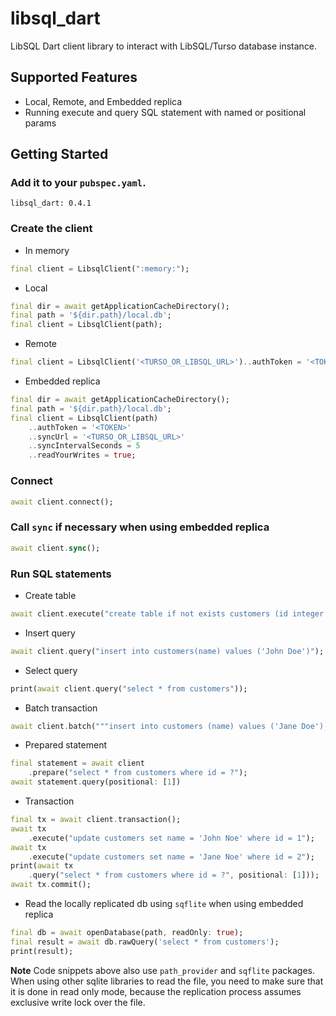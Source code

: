 # libsql_dart

LibSQL Dart client library to interact with LibSQL/Turso database instance.

## Supported Features

- Local, Remote, and Embedded replica
- Running execute and query SQL statement with named or positional params

## Getting Started

### Add it to your `pubspec.yaml`.

```
libsql_dart: 0.4.1
```

### Create the client

- In memory

```dart
final client = LibsqlClient(":memory:");
```

- Local

```dart
final dir = await getApplicationCacheDirectory();
final path = '${dir.path}/local.db';
final client = LibsqlClient(path);
```

- Remote

```dart
final client = LibsqlClient('<TURSO_OR_LIBSQL_URL>')..authToken = '<TOKEN>';
```

- Embedded replica

```dart
final dir = await getApplicationCacheDirectory();
final path = '${dir.path}/local.db';
final client = LibsqlClient(path)
	..authToken = '<TOKEN>'
	..syncUrl = '<TURSO_OR_LIBSQL_URL>'
	..syncIntervalSeconds = 5
	..readYourWrites = true;
```

### Connect

```dart
await client.connect();
```

### Call `sync` if necessary when using embedded replica

```dart
await client.sync();
```

### Run SQL statements

- Create table

```dart
await client.execute("create table if not exists customers (id integer primary key, name text);");
```

- Insert query

```dart
await client.query("insert into customers(name) values ('John Doe')");
```

- Select query

```dart
print(await client.query("select * from customers"));
```

- Batch transaction

```dart
await client.batch("""insert into customers (name) values ('Jane Doe'); insert into customers (name) values ('Jake Doe');""");
```

- Prepared statement

```dart
final statement = await client
	.prepare("select * from customers where id = ?");
await statement.query(positional: [1])
```

- Transaction

```dart
final tx = await client.transaction();
await tx
	.execute("update customers set name = 'John Noe' where id = 1");
await tx
	.execute("update customers set name = 'Jane Noe' where id = 2");
print(await tx
	.query("select * from customers where id = ?", positional: [1]));
await tx.commit();
```

- Read the locally replicated db using `sqflite` when using embedded replica

```dart
final db = await openDatabase(path, readOnly: true);
final result = await db.rawQuery('select * from customers');
print(result);
```

**Note** Code snippets above also use `path_provider` and `sqflite` packages. When using other sqlite libraries to read the file, you need to make sure that it is done in read only mode, because the replication process assumes exclusive write lock over the file.
